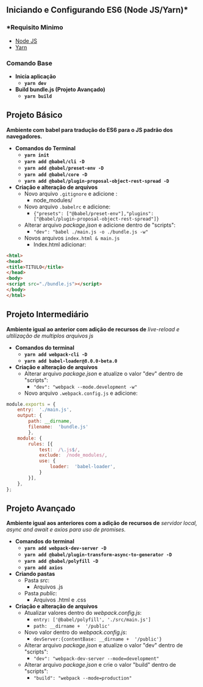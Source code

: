 ## Iniciando e Configurando ES6 (Node JS/Yarn)*
### ***Requisito Minimo**

 - [Node JS](https://nodejs.org/en/)
 - [Yarn](https://yarnpkg.com)
 
 ### **Comando Base** 
 - **Inicia aplicação**
	 - **`yarn dev`**
 - **Build bundle.js (Projeto Avançado)**
	 - **`yarn build`**

##  Projeto Básico
**Ambiente com babel para tradução do ES6 para o JS padrão dos navegadores.**
 - **Comandos do Terminal**
	 - **`yarn init`**
	 - **`yarn add @babel/cli -D`**
	 - **`yarn add @babel/preset-env -D`**
	 - **`yarn add @babel/core -D`**
	 - **`yarn add @babel/plugin-proposal-object-rest-spread -D`**
 - **Criação e alteração de arquivos**
	 - Novo arquivo `.gitignore` e adicione :
		 - node_modules/
	 - Novo arquivo `.babelrc` e adicione:
		 - ``` {"presets": ["@babel/preset-env"],"plugins": ["@babel/plugin-proposal-object-rest-spread"]} ```
	 - Alterar arquivo *package.json* e adicione dentro de "scripts":
		 - ```"dev": "babel ./main.js -o ./bundle.js -w"```
	 - Novos arquivos `index.html & main.js`
		 - Index.html adicionar:
```html
<html>
<head>
<title>TITULO</title>
</head>
<body>
<script src="./bundle.js"></script>
</body>
</html>
```
## Projeto Intermediário
**Ambiente igual ao anterior com adição de recursos de** *live-reload e ultilização de multiplos arquivos js*
 - **Comandos do terminal**
	 - **`yarn add webpack-cli -D`**
	 - **`yarn add babel-loader@8.0.0-beta.0`**
 - **Criação e alteração de arquivos**
	 - Alterar arquivo *package.json* e atualize o valor "dev" dentro de "scripts":
		 - ```"dev": "webpack --mode.development -w"```
	 - Novo arquivo `.webpack.config.js` e adicione:
```javascript 
module.exports = {
	entry:  './main.js',
	output: {
		path: __dirname,
		filename:  'bundle.js'
		},
	module: {
		rules: [{
			test:  /\.js$/,
			exclude:  /node_modules/,
			use: {
				loader:  'babel-loader',
			}
		}],
	},
};
```
## Projeto Avançado
**Ambiente igual aos anteriores com a adição de recursos de** *servidor local, async and await e axios para uso de promises.*
 - **Comandos do terminal**
	 - **`yarn add webpack-dev-server -D`**
	 - **`yarn add @babel/plugin-transform-async-to-generator -D`**
	 - **`yarn add @babel/polyfill -D`**
	 - **`yarn add axios`**
 - **Criando pastas**
	 - Pasta *src*:
		 - Arquivos .js
	 - Pasta *public*:
		 - Arquivos .html e .css
 - **Criação e alteração de arquivos**
	 - Atualizar valores dentro do *webpack.config.js*:
		 - ```entry: ['@babel/polyfill', './src/main.js']```
		 - ```path: __dirname +  '/public'```
	 - Novo valor dentro do *webpack.config.js*:
		 - ```devServer:{contentBase: __dirname +  '/public'}```
	 - Alterar arquivo *package.json* e atualize o valor "dev" dentro de "scripts":
		 - ```"dev": "webpack-dev-server --mode=development"```
	 -  Alterar arquivo *package.json* e crie o valor "build" dentro de "scripts":
		 - ```"build": "webpack --mode=production"```